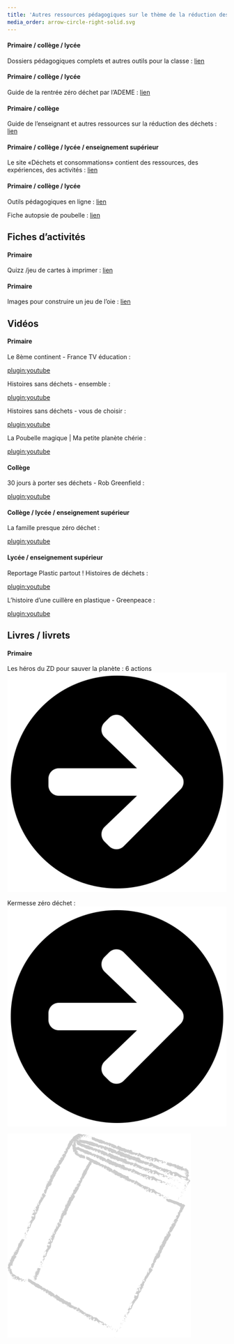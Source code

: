```yaml
---
title: 'Autres ressources pédagogiques sur le thème de la réduction des déchets'
media_order: arrow-circle-right-solid.svg
---
```


#### Primaire / collège / lycée
Dossiers pédagogiques complets et autres outils pour la classe : [ lien](https://environnement.brussels/thematiques/dechets-ressources/lecole/outils-pedagogiques-sur-le-theme-des-dechets)

#### Primaire / collège / lycée
Guide de la rentrée zéro déchet par l’ADEME : [ lien](https://presse.ademe.fr/2019/08/pour-une-rentree-scolaire-preparee-et-ecologique.html)

#### Primaire / collège
Guide de l’enseignant et autres ressources sur la réduction des déchets : [ lien](http://mesdechets.passerelles.info/)
	
#### Primaire / collège / lycée / enseignement supérieur
Le site «Déchets et consommations» contient des ressources, des expériences, des activités : [ lien](http://www.dechets-conso.reseauecoleetnature.org/content/bienvenue)

#### Primaire / collège / lycée
Outils pédagogiques en ligne : [ lien](https://www.educasources.education.fr/selection-detail-162742.html)
	
Fiche autopsie de poubelle : [ lien](https://www.zerowastefrance.org/publication/animation-autopsie-de-poubelle/)

## Fiches d’activités

#### Primaire
Quizz /jeu de cartes à imprimer : [ lien](https://www.ademe.fr/expertises/developpement-durable/education-developpement-durable/sensibiliser-eleves-etudiants/dossier/lenseignement-primaire/guides-pedagogiques-animer-classe)

#### Primaire
Images pour construire un jeu de l’oie : [ lien](http://centre.ademe.fr/sites/default/files/files/M%C3%A9diath%C3%A8que/Outils%20p%C3%A9dagogiques/jade-mateo-pays-dechets-jeu-oie.pdf )

## Vidéos

#### Primaire
Le 8ème continent - France TV éducation :
    
[plugin:youtube](https://www.youtube.com/watch?v=wWR_voTs6j0)    
    
Histoires sans déchets - ensemble :
    
[plugin:youtube](https://www.youtube.com/watch?v=bIcZdtwtyqs)    
    
Histoires sans déchets -  vous de choisir :
    
[plugin:youtube](https://www.youtube.com/watch?v=J22zQyCEGKI)    
    
La Poubelle magique | Ma petite planète chérie :
    
[plugin:youtube](https://www.youtube.com/watch?v=skL_sMXgApg)

#### Collège 
30 jours à porter ses déchets - Rob Greenfield :
    
[plugin:youtube](https://www.youtube.com/watch?v=9vCstrZ7ilk)    

#### Collège / lycée / enseignement supérieur
La famille presque zéro déchet :
    
[plugin:youtube](https://www.youtube.com/watch?v=_9YahYbMQ80)    

#### Lycée / enseignement supérieur
Reportage Plastic partout ! Histoires de déchets :
    
[plugin:youtube](https://www.youtube.com/watch?v=sJfqoq0-AS8)    
    
L’histoire d’une cuillère en plastique - Greenpeace :
    
[plugin:youtube](https://www.youtube.com/watch?v=JhwXQA5w1MI)    

## Livres / livrets

#### Primaire
Les héros du ZD pour sauver la planète : 6 actions [![](arrow-circle-right-solid.svg?resize=24,24)](https://www.zerowastefrance.org/publication/livret-enfants-les-heros-du-zero-dechet/ )
	
Kermesse zéro déchet : [![](arrow-circle-right-solid.svg?resize=24,24)](https://www.zerowastefrance.org/organisez-kermesse-zero-dechet/ )

![](book.svg?resize=256,256)
	
